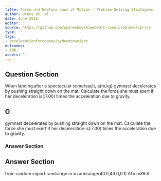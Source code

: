 ```yaml
---
title: Force and Newtons Laws of Motion - Problem-Solving Strategies
author: Urone et. al
date: June 2018
editor: ''
source: https://github.com/openwebwork/webwork-open-problem-library
type: ''
tags:
- accelerationforcegravityNewtonweight
outcomes:
- TBD
assets: ''
---
```


## Question Section 

When landing after a spectacular somersault, a(m,kg) gymnast decelerates by pushing straight down on the mat. Calculate the force she must exert if her deceleration is(:7.00) times the acceleration due to gravity.

## G
gymnast decelerates by pushing straight down on the mat. Calculate the force she must exert if her deceleration is(:7.00) times the acceleration due to gravity.
### Answer Section


## Answer Section

from random import randrange
m = randrange(40.0,43.0,0.1)
A1= m*8*9.8